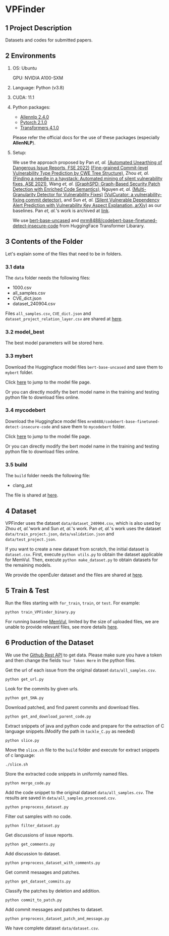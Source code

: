 # VPFinder

## 1 Project Description

Datasets and codes for submitted papers.
## 2 Environments

1. OS: Ubuntu

   GPU: NVIDIA A100-SXM
   
2. Language: Python (v3.8)
3. CUDA: 11.1
4. Python packages:
   - [Allennlp 2.4.0](https://allennlp.org/)
   - [Pytorch 2.1.0](https://pytorch.org/)
   - [Transformers 4.1.0](https://huggingface.co/)
   
   Please refer the official docs for the use of these packages (especially **AllenNLP**).
5. Setup:

   We use the approach proposed by Pan *et, al.* [(Automated Unearthing of Dangerous Issue Reports, FSE 2022)](https://doi.org/10.1145/3540250.3549156) [(Fine-grained Commit-level Vulnerability Type Prediction by CWE Tree Structure)](https://ieeexplore.ieee.org/abstract/document/10172785), Zhou *et, al.* [(Finding a needle in a haystack: Automated mining of silent vulnerability fixes, ASE 2021)](https://ieeexplore.ieee.org/abstract/document/9678720), Wang *et, al.* [(GraphSPD: Graph-Based Security Patch Detection with Enriched Code Semantics)](https://ieeexplore.ieee.org/abstract/document/10179479), Nguyen *et, al.* [(Multi-Granularity Detector for Vulnerability Fixes)](https://ieeexplore.ieee.org/abstract/document/10138621) [(VulCurator: a vulnerability-fixing commit detector)](https://dl.acm.org/doi/abs/10.1145/3540250.3558936), and Sun *et, al.* [(Silent Vulnerable Dependency Alert Prediction with Vulnerability Key Aspect Explanation, arXiv)](https://arxiv.org/abs/2302.07445) as our baselines.
   Pan *et, al.*'s work is archived at [link](https://github.com/panshengyi/MemVul).
   
   We use [bert-base-uncased](https://huggingface.co/bert-base-uncased) and [mrm8488/codebert-base-finetuned-detect-insecure-code](https://huggingface.co/mrm8488/codebert-base-finetuned-detect-insecure-code#details-of-the-downstream-task-code-classification---dataset-%F0%9F%93%9A) from HuggingFace Transformer Libarary.
   
## 3 Contents of the Folder

Let's explain some of the files that need to be in folders.

### 3.1 data

The `data` folder needs the following files:
   - 1000.csv
   - all_samples.csv
   - CVE_dict.json
   - dataset_240904.csv

Files `all_samples.csv`, `CVE_dict.json` and `dataset_project_relation_layer.csv` are shared at [here](https://zenodo.org/records/13906502?token=eyJhbGciOiJIUzUxMiJ9.eyJpZCI6IjA0NzFmODg5LWEzZDMtNGMyOC04ZTY3LTIwODgxNTI3N2IyYiIsImRhdGEiOnt9LCJyYW5kb20iOiIxMDA0YWIyNDMyOGU5MzBmNmY1NjliYzg3NTlkNDE0MiJ9.VZ5wWshFyb87rO_QYd5AKTN6VYgKMJsUKkAkU5_tAgg2GAgV9GgEAFyp6JxE44cwBXunyjF45lMtqs5PSbzR5g).

### 3.2 model_best

The best model parameters will be stored here.

### 3.3 mybert

Download the Huggingface model files `bert-base-uncased` and save them to `mybert` folder. 

Click [here](https://huggingface.co/bert-base-uncased/tree/main) to jump to the model file page.

Or you can directly modify the bert model name in the training and testing python file to download files online.

### 3.4 mycodebert

Download the Huggingface model files `mrm8488/codebert-base-finetuned-detect-insecure-code` and save them to `mycodebert` folder. 

Click [here](https://huggingface.co/mrm8488/codebert-base-finetuned-detect-insecure-code/tree/main) to jump to the model file page.

Or you can directly modify the bert model name in the training and testing python file to download files online.

### 3.5 build

The `build` folder needs the following file:
   - clang_ast

The file is shared at [here](https://zenodo.org/records/10388783?token=eyJhbGciOiJIUzUxMiJ9.eyJpZCI6ImE1ZTE1YTEzLWY5MzMtNGQxOC1hZTgyLWY5YTY2NTMxYmIxZCIsImRhdGEiOnt9LCJyYW5kb20iOiI5OWQ4M2IzY2UxY2M4Y2NlM2Q5MzgyNzUwYjRlYzk0YiJ9.yIWIV4kx2Zm7Dl9Nj74rXLjVqFBhO4VhhHJuKh23JQksacPmU1KdpNx9TQAhupqo9GUdBR_si6w2OuzYqkS4bg).


## 4 Dataset

VPFinder uses the dataset `data/dataset_240904.csv`, which is also used by Zhou *et, al.*'work and Sun *et, al.*'s work.
Pan *et, al.*'s work uses the dataset `data/train_project.json`, `data/validation.json` and `data/test_project.json`.

If you want to create a new dataset from scratch, the initial dataset is `dataset.csv`.
First, execute `python utils.py` to obtain the dataset applicable for MemVul.
Then, execute `python make_dataset.py` to obtain datasets for the remaining models.

We provide the openEuler dataset and the files are shared at [here](https://zenodo.org/records/13910569?token=eyJhbGciOiJIUzUxMiJ9.eyJpZCI6ImFkYTY1NDIzLTgyODMtNGY0Ny04ZWM0LTc3ODU0MzgwMzk0MyIsImRhdGEiOnt9LCJyYW5kb20iOiI1NmYzYzJiMGI4Yzg1NGFkMGE3YWZmZDBkMjY0Zjc0NiJ9.dw_DqlTLZrzCI9jmpg0fMjMQyg8HdIp3Q6ORCfZDs0g6E4TpX1dHe6QvO0Cp59edxjetGq8K9Ek46niB_X-KiQ).

## 5 Train & Test
Run the files starting with `for_train`, `train`, or `test`. For example:
```
python train_VPFinder_binary.py
```
For running baseline [MemVul](https://doi.org/10.1145/3540250.3549156), limited by the size of uploaded files, we are unable to provide relevant files, see more details [here](https://github.com/panshengyi/MemVul).

## 6 Production of the Dataset
We use the [Github Rest API](https://docs.github.com/en/rest) to get data.
Please make sure you have a token and then change the fields `Your Token Here` in the python files.

Get the url of each issue from the original dataset `data/all_samples.csv`.
```
python get_url.py
```
Look for the commits by given urls.
```
python get_SHA.py
```
Download patched, and find parent commits and download files.
```
python get_and_download_parent_code.py
```
Extract snippets of java and python code and prepare for the extraction of C language snippets.(Modify the path in `tackle_C.py` as needed)
```
python slice.py
```
Move the `slice.sh` file to the `build` folder and execute for extract snippets of c language:
```
./slice.sh
```
Store the extracted code snippets in uniformly named files.
```
python merge_code.py
```
Add the code snippet to the original dataset `data/all_samples.csv`. The results are saved in `data/all_samples_processed.csv`.
```
python preprocess_dataset.py
```
Filter out samples with no code.
```
python filter_dataset.py
```
Get discussions of issue reports.
```
python get_comments.py
```
Add discussion to dataset.
```
python preprocess_dataset_with_comments.py
```
Get commit mesaages and patches.
```
python get_dataset_commits.py
```
Classify the patches by deletion and addition.
```
python commit_to_patch.py
```
Add commit messages and patches to dataset.
```
python preprocess_dataset_patch_and_message.py
```
We have complete dataset `data/dataset.csv`.
